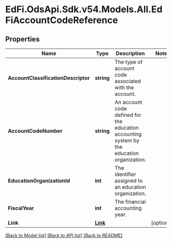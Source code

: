 # EdFi.OdsApi.Sdk.v54.Models.All.EdFiAccountCodeReference

## Properties

Name | Type | Description | Notes
------------ | ------------- | ------------- | -------------
**AccountClassificationDescriptor** | **string** | The type of account code associated with the account. | 
**AccountCodeNumber** | **string** | An account code defined for the education accounting system by the education organization. | 
**EducationOrganizationId** | **int** | The identifier assigned to an education organization. | 
**FiscalYear** | **int** | The financial accounting year. | 
**Link** | [**Link**](Link.md) |  | [optional] 

[[Back to Model list]](../README.md#documentation-for-models) [[Back to API list]](../README.md#documentation-for-api-endpoints) [[Back to README]](../README.md)


